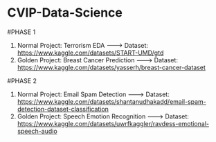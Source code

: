 # CVIP-Data-Science
#PHASE 1
1) Normal Project: Terrorism EDA ---> Dataset: https://www.kaggle.com/datasets/START-UMD/gtd
2) Golden Project: Breast Cancer Prediction ---> Dataset: https://www.kaggle.com/datasets/yasserh/breast-cancer-dataset


#PHASE 2
1) Normal Project: Email Spam Detection ---> Dataset: https://www.kaggle.com/datasets/shantanudhakadd/email-spam-detection-dataset-classification
2) Golden Project: Speech Emotion Recognition ---> Dataset: https://www.kaggle.com/datasets/uwrfkaggler/ravdess-emotional-speech-audio
